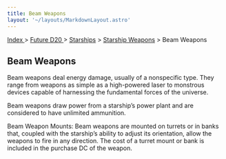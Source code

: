 ```yaml
---
title: Beam Weapons
layout: '~/layouts/MarkdownLayout.astro'
---
```


[ Index ](/) > [ Future D20 ](/future.d20.srd) > [Starships](/future.d20.srd/starships) > [Starship Weapons](/future.d20.srd/starships/starship.weapons) > Beam Weapons

## Beam Weapons

Beam weapons deal energy damage, usually of a nonspecific type. They range
from weapons as simple as a high-powered laser to monstrous devices capable of
harnessing the fundamental forces of the universe.

Beam weapons draw power from a starship’s power plant and are considered to
have unlimited ammunition.

Beam Weapon Mounts: Beam weapons are mounted on turrets or in banks that,
coupled with the starship’s ability to adjust its orientation, allow the
weapons to fire in any direction. The cost of a turret mount or bank is
included in the purchase DC of the weapon.

